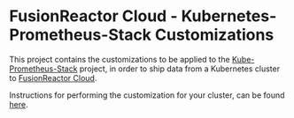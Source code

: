 # FusionReactor Cloud - Kubernetes-Prometheus-Stack Customizations

This project contains the customizations to be applied to the
[Kube-Prometheus-Stack](https://github.com/prometheus-community/helm-charts/tree/main/charts/kube-prometheus-stack)
project, in order to ship data from a Kubernetes cluster to [FusionReactor Cloud](https://app.fusionreactor.io).

Instructions for performing the customization for your cluster, can be found [here](https://www.fusion-reactor.com/).


